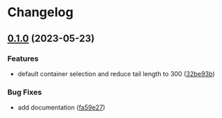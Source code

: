 # Changelog

## [0.1.0](https://github.com/jdinsel-xealth/bunyan-lens-ext/compare/v0.0.4...v0.1.0) (2023-05-23)


### Features

* default container selection and reduce tail length to 300 ([32be93b](https://github.com/jdinsel-xealth/bunyan-lens-ext/commit/32be93bddd0fb0414cb49e09b455c4585cf1f75e))


### Bug Fixes

* add documentation ([fa59e27](https://github.com/jdinsel-xealth/bunyan-lens-ext/commit/fa59e272084569f55735facb3e8ada1d728e9fc4))
